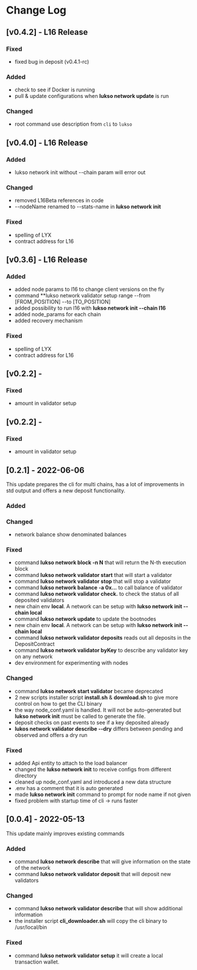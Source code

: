 # Change Log


## [v0.4.2] - L16 Release


### Fixed

- fixed bug in deposit (v0.4.1-rc)
### Added

- check to see if Docker is running
- pull & update configurations when **lukso network update** is run
### Changed

- root command use description from `cli` to `lukso`


## [v0.4.0] - L16 Release


### Added

- lukso network init without --chain param will error out
### Changed

- removed L16Beta references in code
- --nodeName renamed to --stats-name in **lukso network init**


### Fixed

- spelling of LYX
- contract address for L16

## [v0.3.6] - L16 Release


### Added

- added node params to l16 to change client versions on the fly
- command **lukso network validator setup range --from [FROM_POSITION] --to [TO_POSITION]
- added possibility to run l16 with **lukso network init --chain l16**
- added node_params for each chain
- added recovery mechanism


### Fixed

- spelling of LYX
- contract address for L16
 


## [v0.2.2] -


### Fixed

- amount in validator setup

## [v0.2.2] -


### Fixed

- amount in validator setup

## [0.2.1] - 2022-06-06

This update prepares the cli for multi chains, has a lot of improvements in std output and 
offers a new deposit functionality.

### Added
### Changed
- network balance show denominated balances
### Fixed

- command **lukso network block -n N** that will return the N-th execution block
- command **lukso network validator start** that will start a validator
- command **lukso network validator stop** that will stop a validator
- command **lukso network balance -a 0x...** to call balance of validator
- command **lukso network validator check.** to check the status of all deposited validators
- new chain env **local**. A network can be setup with **lukso network init --chain local**
- command **lukso network update** to update the bootnodes 
- new chain env **local**. A network can be setup with **lukso network init --chain local**
- command **lukso network validator deposits** reads out all deposits in the DepositContract
- command **lukso network validator byKey** to describe any validator key on any network
- dev environment for experimenting with nodes

### Changed

- command **lukso network start validator** became deprecated
- 2 new scripts installer script **install.sh** & **download.sh** to give more control on how to get the CLI binary
- the way node_conf.yaml is handled. It will not be auto-generated but **lukso network init** must be called to generate the file.
- deposit checks on past events to see if a key deposited already
- **lukos network validator describe --dry** differs between pending and observed and offers a dry run

### Fixed

- added Api entity to attach to the load balancer
- changed the **lukso network init** to receive configs from different directory
- cleaned up node_conf.yaml and introduced a new data structure
- .env has a comment that it is auto generated
- made **lukso network init** command to prompt for node name if not given
- fixed problem with startup time of cli -> runs faster

## [0.0.4] - 2022-05-13

This update mainly improves existing commands 

### Added

- command **lukso network describe** that will give information on the state of the network
- command **lukso network validator deposit** that will deposit new validators

### Changed

- command **lukso network validator describe** that will show additional information
- the installer script **cli_downloader.sh** will copy the cli binary to /usr/local/bin

### Fixed

- command **lukso network validator setup** it will create a local transaction wallet.